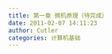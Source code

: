 ```yaml
---
title: 第一章 微机原理（待完成）
date: 2011-02-07 14:11:23
author: Cutler
categories: 计算机基础
---
```


<br><br>